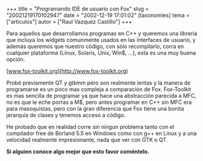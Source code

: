 +++
title = "Programando IDE de usuario con Fox"
slug = "20021219170102947"
date = "2002-12-19 17:01:02"
[taxonomies]
tema = ["articulos"]
autor = ["Raul Vazquez Castillo"]
+++

Para aquellos que desarrollamos programas en C++ y queremos una librería
que incluya los widgets comunmente usados en las interfaces de usuario,
y además queremos que nuestro código, con sólo recompilarlo, corra en
cualquier plataforma (Linux, Solaris, Unix, Win$, ...), esta es una muy
buena opción.

[www.fox-toolkit.org](http://www.fox-toolkit.org)

<!-- more -->
Probé previamente QT y gtkmm pero son realmente lentas y la manera de
programarse es un poco mas compleja a comparación de Fox. Fox-Toolkit es
mas sencilla de programar ya que hace una abstracción parecida a MFC, no
es que le eche porras a M$, pero antes programar en C++ sin MFC era para
masoquistas, pero con la gran diferencia que Fox tiene una bonita
jerarquía de clases y tenemos acceso a código.

He probado que en realidad corre sin ningun problema tanto con el
compilador free de Borland 5.5 en Windows como con g++ en Linux y a una
velocidad realmente impresionante, nada que ver con GTK o QT.

**Si alguien conoce algo mejor que esto favor coméntelo.**

